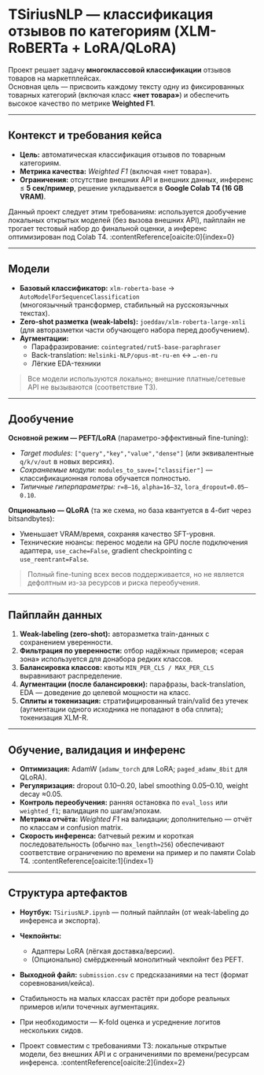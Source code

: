 # TSiriusNLP — классификация отзывов по категориям (XLM-RoBERTa + LoRA/QLoRA)

Проект решает задачу **многоклассовой классификации** отзывов товаров на маркетплейсах.  
Основная цель — присвоить каждому тексту одну из фиксированных товарных категорий (включая класс **«нет товара»**) и обеспечить высокое качество по метрике **Weighted F1**.

---

## Контекст и требования кейса
- **Цель:** автоматическая классификация отзывов по товарным категориям.
- **Метрика качества:** *Weighted F1* (включая «нет товара»).
- **Ограничения:** отсутствие внешних API и внешних данных, инференс ≤ **5 сек/пример**, решение укладывается в **Google Colab T4 (16 GB VRAM)**.
  
Данный проект следует этим требованиям: используется дообучение локальных открытых моделей (без вызова внешних API), пайплайн не трогает тестовый набор до финальной оценки, а инференс оптимизирован под Colab T4. :contentReference[oaicite:0]{index=0}

---

## Модели

- **Базовый классификатор:** `xlm-roberta-base` → `AutoModelForSequenceClassification`  
  (многоязычный трансформер, стабильный на русскоязычных текстах).
- **Zero-shot разметка (weak-labels):** `joeddav/xlm-roberta-large-xnli`  
  (для авторазметки части обучающего набора перед дообучением).
- **Аугментации:**
  - Парафразирование: `cointegrated/rut5-base-paraphraser`
  - Back-translation: `Helsinki-NLP/opus-mt-ru-en` ↔ `…-en-ru`
  - Лёгкие EDA-техники

> Все модели используются локально; внешние платные/сетевые API не вызываются (соответствие ТЗ).

---

## Дообучение

**Основной режим — PEFT/LoRA** (параметро-эффективный fine-tuning):
- *Target modules:* `["query","key","value","dense"]` (или эквивалентные `q/k/v/out` в новых версиях).
- *Сохраняемые модули:* `modules_to_save=["classifier"]` — классификационная голова обучается полностью.
- *Типичные гиперпараметры:* `r=8–16`, `alpha=16–32`, `lora_dropout=0.05–0.10`.

**Опционально — QLoRA** (та же схема, но база квантуется в 4-бит через bitsandbytes):
- Уменьшает VRAM/время, сохраняя качество SFT-уровня.
- Технические нюансы: перенос модели на GPU после подключения адаптера, `use_cache=False`, gradient checkpointing с `use_reentrant=False`.

> Полный fine-tuning всех весов поддерживается, но не является дефолтным из-за ресурсов и риска переобучения.

---

## Пайплайн данных

1. **Weak-labeling (zero-shot):** авторазметка train-данных с сохранением уверенности.
2. **Фильтрация по уверенности:** отбор надёжных примеров; «серая зона» используется для донабора редких классов.
3. **Балансировка классов:** квоты `MIN_PER_CLS / MAX_PER_CLS` выравнивают распределение.
4. **Аугментации (после балансировки):** парафразы, back-translation, EDA — доведение до целевой мощности на класс.
5. **Сплиты и токенизация:** стратифицированный train/valid без утечек (аугментации одного исходника не попадают в оба сплита); токенизация XLM-R.

---

## Обучение, валидация и инференс

- **Оптимизация:** AdamW (`adamw_torch` для LoRA; `paged_adamw_8bit` для QLoRA).
- **Регуляризация:** dropout 0.10–0.20, label smoothing 0.05–0.10, weight decay ≈0.05.
- **Контроль переобучения:** ранняя остановка по `eval_loss` или `weighted_f1`; валидация по шагам/эпохам.
- **Метрика отчёта:** *Weighted F1* на валидации; дополнительно — отчёт по классам и confusion matrix.
- **Скорость инференса:** батчевый режим и короткая последовательность (обычно `max_length≈256`) обеспечивают соответствие ограничению по времени на пример и по памяти Colab T4. :contentReference[oaicite:1]{index=1}

---

## Структура артефактов

- **Ноутбук:** `TSiriusNLP.ipynb` — полный пайплайн (от weak-labeling до инференса и экспорта).
- **Чекпойнты:**
  - Адаптеры LoRA (лёгкая доставка/версии).
  - (Опционально) смёрдженный монолитный чекпойнт без PEFT.
- **Выходной файл:** `submission.csv` с предсказаниями на тест (формат соревнования/кейса).

- Стабильность на малых классах растёт при доборе реальных примеров и/или точечных аугментациях.  
- При необходимости — K-fold оценка и усреднение логитов нескольких сидов.  
- Проект совместим с требованиями ТЗ: локальные открытые модели, без внешних API и с ограничениями по времени/ресурсам инференса. :contentReference[oaicite:2]{index=2}
